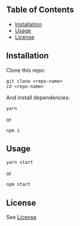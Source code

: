 ## Table of Contents

- [Installation](#installation)
- [Usage](#usage)
- [License](#licence)

## Installation

Clone this repo:

```
git clone <repo-name>
cd <repo-name>
```

And install dependencies:

```
yarn
```

or

```
npm i
```

## Usage

```
yarn start
```

or

```
npm start
```

## License

See [License](./LICENSE)
